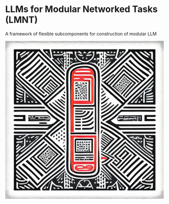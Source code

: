 # LLMs for Modular Networked Tasks (LMNT) 

A framework of flexible subcomponents for construction of modular LLM

!["lmnt_logo_placeholder"](assets/lmnt.png)